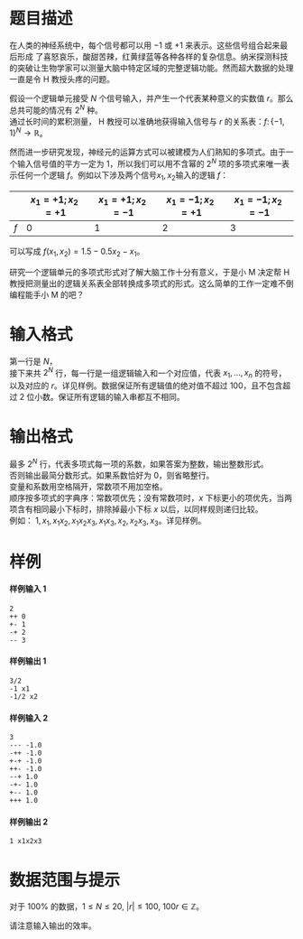 
# 题目描述

在人类的神经系统中，每个信号都可以用 $-1$ 或 $+1$ 来表示。这些信号组合起来最后形成 了喜怒哀乐，酸甜苦辣，红黄绿蓝等各种各样的复杂信息。纳米探测科技的突破让生物学家可以测量大脑中特定区域的完整逻辑功能。然而超大数据的处理一直是令 H 教授头疼的问题。

假设一个逻辑单元接受 $N$ 个信号输入，并产生一个代表某种意义的实数值 $r$。那么总共可能的情况有 $2^N$ 种。  
通过长时间的累积测量， H 教授可以准确地获得输入信号与 $r$ 的关系表：$f\colon \{-1,1\}^N \rightarrow \mathbb{R}$。

然而进一步研究发现，神经元的运算方式可以被建模为人们熟知的多项式。由于一个输入信号值的平方一定为 $1$，所以我们可以用不含幂的 $2^N$ 项的多项式来唯一表示任何一个逻辑 $f$。例如以下涉及两个信号$x_1, x_2$输入的逻辑 $f$：
<!-- BEGIN: Migrated markdown table -->

|  | $x_1 = +1; x_2 = +1$ | $x_1 = +1; x_2 = -1$ | $x_1 = -1; x_2 = +1$ | $x_1 = -1; x_2 = -1$ |
|-|-|-|-|-|
| $f$ | $0$ | $1$ | $2$ | $3$ |

<!-- Migrated from original HTML table:
<table class="ui table">
<thead>
<tr><th> </th><th> $x_1 = +1; x_2 = +1$ </th><th> $x_1 = +1; x_2 = -1$ </th><th> $x_1 = -1; x_2 = +1$ </th><th> $x_1 = -1; x_2 = -1$ </th></tr>
</thead>
<tbody>
<tr><td> $f$ </td><td> $0$ </td><td> $1$ </td><td> $2$ </td><td> $3$ </td></tr> 
</tbody>
</table>
-->

<!-- END: Migrated markdown table -->

可以写成 $f(x_1,x_2) = 1.5 - 0.5x_2 - x_1$。

研究一个逻辑单元的多项式形式对了解大脑工作十分有意义，于是小 M 决定帮 H 教授把测量出的逻辑关系表全部转换成多项式的形式。这么简单的工作一定难不倒编程能手小 M 的吧？

# 输入格式

第一行是 $N$，  
接下来共 $2^N$ 行，每一行是一组逻辑输入和一个对应值，代表 $x_1,\ldots,x_n$ 的符号，以及对应的 $r$。详见样例。数据保证所有逻辑值的绝对值不超过
 $100$，且不包含超过 $2$ 位小数。保证所有逻辑的输入串都互不相同。

# 输出格式

最多 $2^N$ 行，代表多项式每一项的系数，如果答案为整数，输出整数形式。  
否则输出最简分数形式。如果系数恰好为 $0$，则省略整行。  
变量和系数用空格隔开，常数项不用加空格。  
顺序按多项式的字典序：常数项优先；没有常数项时，$x$ 下标更小的项优先，当两项含有相同最小下标时，排除掉最小下标 $x$ 以后，以同样规则递归比较。  
例如： $1,x_1,x_1x_2,x_1x_2x_3,x_1x_3,x_2,x_2x_3,x_3$。详见样例。

# 样例

#### 样例输入 1
```plain
2 
++ 0 
+- 1 
-+ 2 
-- 3  
```

#### 样例输出 1
```plain
3/2
-1 x1 
-1/2 x2
```

#### 样例输入 2
```plain
3 
--- -1.0 
-++ -1.0 
+-+ -1.0 
++- -1.0 
--+ 1.0 
-+- 1.0 
+-- 1.0 
+++ 1.0
```

#### 样例输出 2
```plain
1 x1x2x3
```

# 数据范围与提示

对于 $100\%$ 的数据，$1 \leq N \leq 20,\ |r| \leq 100,\ 100r \in \mathbb{Z}$。 

请注意输入输出的效率。

